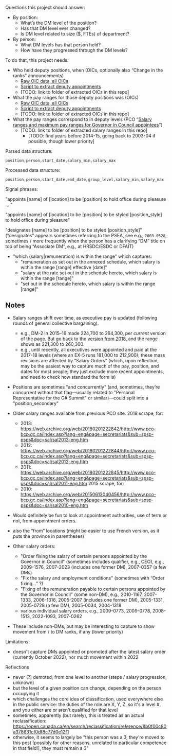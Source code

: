 Questions this project should answer:

- By position:
	- What’s the DM level of the position?
	- Has that DM level ever changed?
	- Is DM level related to size ($, FTEs) of department?
- By person:
	- What DM levels has that person held?
	- How have they progressed through the DM levels?

To do that, this project needs:

- Who held deputy positions, when (OICs, optionally also “Change in the ranks” announcements)
	- [Raw OIC data, all OICs](https://github.com/lchski/oic-data)
	- [Script to extract deputy appointments](https://github.com/lchski/oic-analysis/blob/main/analysis/deputy-appointments.R)
	- [TODO: link to folder of extracted OICs in this repo]
- What the pay ranges for those deputy positions was (OICs)
	- [Raw OIC data, all OICs](https://github.com/lchski/oic-data)
	- [Script to extract deputy appointments](https://github.com/lchski/oic-analysis/blob/main/analysis/deputy-appointments.R)
	- [TODO: link to folder of extracted OICs in this repo]
- What the pay ranges correspond to in deputy levels (PCO “[Salary ranges and maximum pay ranges for Governor in Council appointees](https://www.canada.ca/en/privy-council/programs/appointments/governor-council-appointments/compensation-terms-conditions-employment/salary-ranges-performance-pay.html)”)
  - [TODO: link to folder of extracted salary ranges in this repo]
	- [TODO: find years before 2014-15, going back to 2003-04 if possible, though lower priority]

Parsed data structure:

```
position,person,start_date,salary_min,salary_max
```

Processed data structure:

```
position,person,start_date,end_date,group_level,salary_min,salary_max
```

Signal phrases:

"appoints [name] of [location] to be [position] to hold office during pleasure ... "

"appoints [name] of [location] to be [position] to be styled [position_style] to hold office during pleasure"

"designates [name] to be [position] to be styled [position_style]" (“designates” appears sometimes referring to the PSEA, see e.g., `2003-0528`, sometimes / more frequently when the person has a clarifying “DM” title on top of being “Associate DM”, e.g., at HRSDC/ESDC or DFAIT)

- "which (salary|remuneration) is within the range" which captures:
  - "remuneration as set out in the annexed schedule, which salary is within the range [range] effective [date]"
  - "salary at the rate set out in the schedule hereto, which salary is within the range [range]"
  - "set out in the schedule hereto, which salary is within the range [range]"


## Notes

- Salary ranges shift over time, as executive pay is updated (following rounds of general collective bargaining).
	- e.g., DM-2 in 2015–16 made 224,700 to 264,300, per _current_ version of the page. But go back to the [version from 2018](https://web.archive.org/web/20180223163506/https://www.canada.ca/en/privy-council/programs/appointments/governor-council-appointments/compensation-terms-conditions-employment/salary-ranges-performance-pay.html), and the range shows as 221,300 to 260,300.
	- e.g., until recently, all executives were appointed and paid at the 2017-18 levels (where an EX-5 runs 181,000 to 212,900); these mass revisions are affected by “Salary Orders” (which, upon reflection, may be the easiest way to capture much of the pay, position, and dates for most people; they just exclude more recent appointments, and need to check how standard the form is)
- Positions are sometimes "and concurrently" (and, sometimes, they’re concurrent without that flag—usually related to "Personal Representative for the G# Summit" or similar)—could split into a "position_secondary"

- Older salary ranges available from previous PCO site. 2018 scrape, for:
	- 2013: https://web.archive.org/web/20180201222842/http://www.pco-bcp.gc.ca/index.asp?lang=eng&page=secretariats&sub=spsp-psps&doc=sal/sal2013-eng.htm
	- 2012: https://web.archive.org/web/20180201222844/http://www.pco-bcp.gc.ca/index.asp?lang=eng&page=secretariats&sub=spsp-psps&doc=sal/sal2012-eng.htm
	- 2011: https://web.archive.org/web/20180201222845/http://www.pco-bcp.gc.ca/index.asp?lang=eng&page=secretariats&sub=spsp-psps&doc=sal/sal2011-eng.htm
  2015 scrape, for:
	- 2010: https://web.archive.org/web/20150613040456/http://www.pco-bcp.gc.ca/index.asp?lang=eng&page=secretariats&sub=spsp-psps&doc=sal/sal2010-eng.htm

- Would definitely be fun to look at appointment authorities, use of term or not, from appointment orders.
- also the “from” locations (might be easier to use French version, as it puts the province in parentheses)




- Other salary orders:
  - "Order fixing the salary of certain persons appointed by the Governor in Council" (sometimes includes qualifier, e.g., CEO), e.g., 2009-1576, 2007-2023 (includes one former DM), 2007-0357 (a few DMs)
  - "Fix the salary and employment conditions" (sometimes with “Order fixing...” ?)
  - "Fixing of the remuneration payable to certain persons appointed by the Governor in Council" (some non-DM), e.g., 2010-1167, 2007-1333, 2006-1316, 2005-2007 (includes one former DM), 2005-1331, 2005-0729 (a few DM), 2005-0034, 2004-1318
  - various individual salary orders, e.g., 2009-0773, 2009-0778, 2008-1513, 2022-1093, 2007-0262
- These include non-DMs, but may be interesting to capture to show movement from / to DM ranks, if any (lower priority)



Limitations:
- doesn't capture DMs appointed or promoted after the latest salary order (currently October 2022), nor much movement within 2022




Reflections
- never (?) demoted, from one level to another (steps / salary progression, unknown)
- but the level of a given position can change, depending on the person occupying it
- which challenges the core idea of classification, used everywhere else in the public service: the duties of the role are X, Y, Z, so it's a level #, and you either are or aren't qualified for that level
- sometimes, apparently (but rarely), this is treated as an actual reclassification: https://open.canada.ca/en/search/reclassification/reference/8b0f00c80a378631cf0df8c77d0e12f1
- otherwise, it seems to largely be "this person was a 3, they're moved to this post [possibly for other reasons, unrelated to particular competence in that field!], they must remain a 3"
